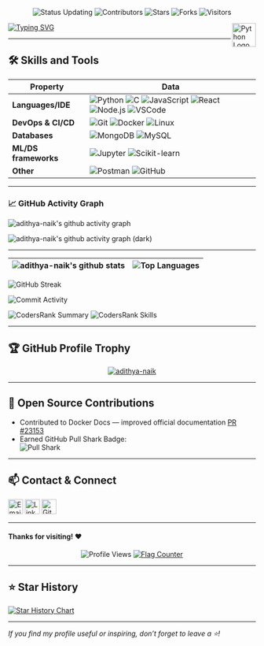 <!--   Status and Visitors -->
<p align="center">
    <img src="https://img.shields.io/badge/status-updating-brightgreen.svg" alt="Status Updating">
    <img src="https://img.shields.io/github/contributors/adithya-naik/adithya-naik?color=blue" alt="Contributors">
    <img src="https://img.shields.io/github/stars/adithya-naik/adithya-naik.svg?logo=github" alt="Stars">
    <img src="https://img.shields.io/github/forks/adithya-naik/adithya-naik.svg?color=blue&logo=github" alt="Forks">
    <img src="https://visitor-badge.laobi.icu/badge?page_id=adithya-naik.adithya-naik" alt="Visitors"/>   
</p>

<!-- Python icon -->
<a href="https://www.python.org/"><img src="https://upload.wikimedia.org/wikipedia/commons/c/c3/Python-logo-notext.svg" align="right" height="48" width="48" alt="Python Logo"></a>

<!-- Typing animation -->
[![Typing SVG](https://readme-typing-svg.herokuapp.com?color=%2336BCF7&center=true&vCenter=true&width=600&lines=Hi+there+👋,+I+am+Jatoth+Adithya+Naik;+Welcome+to+My+Profile!;MERN+Stack+Developer;Always+Learning+New+Things;Open-source+Enthusiast)](https://git.io/typing-svg)

---

## 🛠️ Skills and Tools

| Property             | Data                                                                                                                                                                                                                                                   |
|----------------------|--------------------------------------------------------------------------------------------------------------------------------------------------------------------------------------------------------------------------------------------------------|
| **Languages/IDE**    | ![Python](https://img.shields.io/badge/-Python-3776AB?style=flat&logo=Python&logoColor=white) ![C](https://img.shields.io/badge/-C-66CC66?style=flat&logo=C&logoColor=A8B9CC) ![JavaScript](https://img.shields.io/badge/-JavaScript-F7DF1E?style=flat&logo=JavaScript&logoColor=black) ![React](https://img.shields.io/badge/-React-61DAFB?style=flat&logo=React&logoColor=black) ![Node.js](https://img.shields.io/badge/-Node.js-339933?style=flat&logo=node.js&logoColor=white) ![VSCode](https://img.shields.io/badge/-VS_Code-007ACC?style=flat-square&logo=visual-studio-code&logoColor=white)                                                            |
| **DevOps & CI/CD**   | ![Git](https://img.shields.io/badge/-Git-004400?style=flat&logo=git) ![Docker](https://img.shields.io/badge/-Docker-2496ED?style=flat-square&logo=docker&logoColor=white) ![Linux](https://img.shields.io/badge/-Linux-FCC624?style=flat&logo=linux&logoColor=black)                                                                                                           |
| **Databases**        | ![MongoDB](https://img.shields.io/badge/-MongoDB-4ea94b?style=flat&logo=MongoDB&logoColor=fff) ![MySQL](https://img.shields.io/badge/-MySQL-4479A1?style=flat&logo=MySQL&logoColor=white)                                                                                                   |
| **ML/DS frameworks** | ![Jupyter](https://img.shields.io/badge/-Jupyter%20Notebook-F37626?style=flat&logo=Jupyter&logoColor=white) ![Scikit-learn](https://img.shields.io/badge/-Scikit--Learn-f7931e?style=flat&logo=scikit-learn&logoColor=white)                                                                |
| **Other**            | ![Postman](https://img.shields.io/badge/-Postman-FF6C37?style=flat&logo=postman&logoColor=white) ![GitHub](https://img.shields.io/badge/-GitHub-181717?style=flat&logo=github&logoColor=white)                                                                                                |

---

### 📈 GitHub Activity Graph

![adithya-naik's github activity graph](https://raw.githubusercontent.com/adithya-naik/adithya-naik/output/github-contribution-grid-snake.svg)

![adithya-naik's github activity graph (dark)](https://raw.githubusercontent.com/adithya-naik/adithya-naik/output/github-contribution-grid-snake-dark.svg)

<!-- Optional 3D Profile Contribution Animation (if hosted in your repo) -->
<!-- ![](./profile-3d-contrib/profile-green-animate.svg) -->

---

| ![adithya-naik's github stats](https://github-readme-stats.vercel.app/api?username=adithya-naik&show_icons=true&theme=radical&include_all_commits=true) | ![Top Languages](https://github-readme-stats.vercel.app/api/top-langs/?username=adithya-naik&theme=radical&layout=compact) |
| ------------------------------------------------------------------------------------------------------------------------------ | -------------------------------------------------------------------------------------------------------------------- |

![GitHub Streak](https://github-readme-streak-stats.herokuapp.com/?user=adithya-naik&theme=radical)

![Commit Activity](https://activity-graph.herokuapp.com/graph?username=adithya-naik&theme=radical&hide_border=true)

<!-- CodersRank summary widgets (optional, requires profile setup) -->

<img src="https://cr-summary-widget.azurewebsites.net/api/api?username=adithya-naik" width="auto" alt="CodersRank Summary">
<img src="https://cr-skills-chart-widget.azurewebsites.net/api/api?username=adithya-naik&show-other-skills=true" width="auto" alt="CodersRank Skills">

---

## 🏆 GitHub Profile Trophy

<p align="center"> 
<a href="https://github.com/ryo-ma/github-profile-trophy"><img src="https://github-profile-trophy.vercel.app/?username=adithya-naik&theme=radical" alt="adithya-naik" /></a>
</p>

---

## 🔗 Open Source Contributions

- Contributed to Docker Docs — improved official documentation [PR #23153](https://github.com/docker/docs/pull/23153)  
- Earned GitHub Pull Shark Badge:  
  ![Pull Shark](https://github.com/users/adithya-naik/achievements/pull-shark)

---

## 📫 Contact & Connect

<p align="left">
<a href="mailto:jatothadithyanaik@gmail.com" target="_blank"><img src="https://raw.githubusercontent.com/BEPb/BEPb/master/assets/gmail.svg" alt="Email" height="30" width="30" /></a>
<a href="https://linkedin.com/in/adithyanaik" target="_blank"><img src="https://raw.githubusercontent.com/BEPb/BEPb/master/assets/linkedin.svg" alt="LinkedIn" height="30" width="30" /></a>
<a href="https://github.com/adithya-naik" target="_blank"><img src="https://raw.githubusercontent.com/BEPb/BEPb/master/assets/github.svg" alt="GitHub" height="30" width="30" /></a>
<!-- Add more socials if desired -->
</p>

---

#### Thanks for visiting! :heart:

<p align="center">
  <img src="https://profile-counter.glitch.me/adithya-naik/count.svg" alt="Profile Views" />  
  <a href="http://s01.flagcounter.com/more/ap7"><img src="https://s01.flagcounter.com/countxl/ap7/bg_FFFFFF/txt_000000/border_CCCCCC/columns_8/maxflags_250/viewers_0/labels_1/pageviews_1/flags_0/percent_0/" alt="Flag Counter" border="0"></a>
</p>

---

## ⭐ Star History

[![Star History Chart](https://api.star-history.com/svg?repos=adithya-naik/adithya-naik&type=Date)](https://star-history.com/#adithya-naik/adithya-naik&Date)

---

*If you find my profile useful or inspiring, don’t forget to leave a ⭐!*

